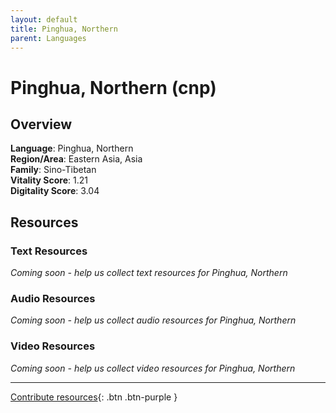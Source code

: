 ```yaml
---
layout: default
title: Pinghua, Northern
parent: Languages
---
```


# Pinghua, Northern (cnp)

## Overview

**Language**: Pinghua, Northern  
**Region/Area**: Eastern Asia, Asia  
**Family**: Sino-Tibetan  
**Vitality Score**: 1.21  
**Digitality Score**: 3.04  

## Resources

### Text Resources
*Coming soon - help us collect text resources for Pinghua, Northern*

### Audio Resources
*Coming soon - help us collect audio resources for Pinghua, Northern*

### Video Resources
*Coming soon - help us collect video resources for Pinghua, Northern*

---

[Contribute resources](https://fairtrain.github.io/){: .btn .btn-purple }
